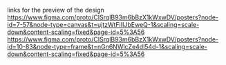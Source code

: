 links for the preview of the design
https://www.figma.com/proto/CISrqlB93m6bBzX1kWxwDV/posters?node-id=7-57&node-type=canvas&t=ujtzWtFiIIJbEweQ-1&scaling=scale-down&content-scaling=fixed&page-id=5%3A56
https://www.figma.com/proto/CISrqlB93m6bBzX1kWxwDV/posters?node-id=10-83&node-type=frame&t=nGn6NWlcZe4dl54d-1&scaling=scale-down&content-scaling=fixed&page-id=5%3A56
